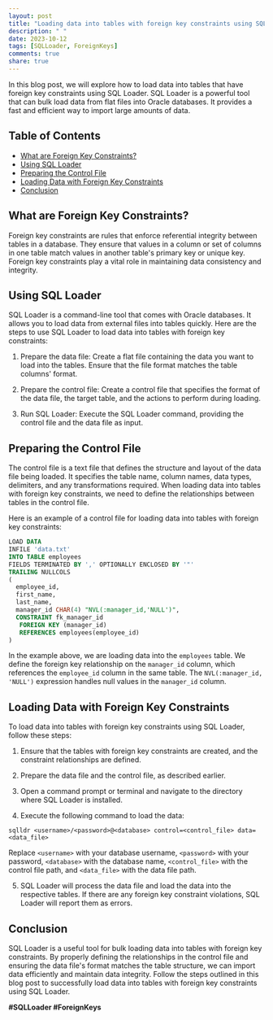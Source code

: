 ```yaml
---
layout: post
title: "Loading data into tables with foreign key constraints using SQL Loader."
description: " "
date: 2023-10-12
tags: [SQLLoader, ForeignKeys]
comments: true
share: true
---
```


In this blog post, we will explore how to load data into tables that have foreign key constraints using SQL Loader. SQL Loader is a powerful tool that can bulk load data from flat files into Oracle databases. It provides a fast and efficient way to import large amounts of data.

## Table of Contents
- [What are Foreign Key Constraints?](#what-are-foreign-key-constraints)
- [Using SQL Loader](#using-sql-loader)
- [Preparing the Control File](#preparing-the-control-file)
- [Loading Data with Foreign Key Constraints](#loading-data-with-foreign-key-constraints)
- [Conclusion](#conclusion)

## What are Foreign Key Constraints?

Foreign key constraints are rules that enforce referential integrity between tables in a database. They ensure that values in a column or set of columns in one table match values in another table's primary key or unique key. Foreign key constraints play a vital role in maintaining data consistency and integrity.

## Using SQL Loader

SQL Loader is a command-line tool that comes with Oracle databases. It allows you to load data from external files into tables quickly. Here are the steps to use SQL Loader to load data into tables with foreign key constraints:

1. Prepare the data file: Create a flat file containing the data you want to load into the tables. Ensure that the file format matches the table columns' format.

2. Prepare the control file: Create a control file that specifies the format of the data file, the target table, and the actions to perform during loading.

3. Run SQL Loader: Execute the SQL Loader command, providing the control file and the data file as input.

## Preparing the Control File

The control file is a text file that defines the structure and layout of the data file being loaded. It specifies the table name, column names, data types, delimiters, and any transformations required. When loading data into tables with foreign key constraints, we need to define the relationships between tables in the control file.

Here is an example of a control file for loading data into tables with foreign key constraints:

```sql
LOAD DATA
INFILE 'data.txt'
INTO TABLE employees
FIELDS TERMINATED BY ',' OPTIONALLY ENCLOSED BY '"'
TRAILING NULLCOLS
(
  employee_id,
  first_name,
  last_name,
  manager_id CHAR(4) "NVL(:manager_id,'NULL')",
  CONSTRAINT fk_manager_id
   FOREIGN KEY (manager_id)
   REFERENCES employees(employee_id)
)
```

In the example above, we are loading data into the `employees` table. We define the foreign key relationship on the `manager_id` column, which references the `employee_id` column in the same table. The `NVL(:manager_id, 'NULL')` expression handles null values in the `manager_id` column.

## Loading Data with Foreign Key Constraints

To load data into tables with foreign key constraints using SQL Loader, follow these steps:

1. Ensure that the tables with foreign key constraints are created, and the constraint relationships are defined.

2. Prepare the data file and the control file, as described earlier.

3. Open a command prompt or terminal and navigate to the directory where SQL Loader is installed.

4. Execute the following command to load the data:

```shell
sqlldr <username>/<password>@<database> control=<control_file> data=<data_file>
```

Replace `<username>` with your database username, `<password>` with your password, `<database>` with the database name, `<control_file>` with the control file path, and `<data_file>` with the data file path.

5. SQL Loader will process the data file and load the data into the respective tables. If there are any foreign key constraint violations, SQL Loader will report them as errors.

## Conclusion

SQL Loader is a useful tool for bulk loading data into tables with foreign key constraints. By properly defining the relationships in the control file and ensuring the data file's format matches the table structure, we can import data efficiently and maintain data integrity. Follow the steps outlined in this blog post to successfully load data into tables with foreign key constraints using SQL Loader.

**#SQLLoader #ForeignKeys**